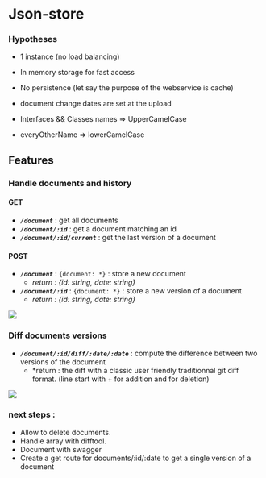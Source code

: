 
# Json-store

### Hypotheses

- 1 instance (no load balancing)
- In memory storage for fast access
- No persistence (let say the purpose of the webservice is cache)

- document change dates are set at the upload
- Interfaces && Classes names => UpperCamelCase
- everyOtherName => lowerCamelCase

## Features

### Handle documents and history

#### GET
- ***`/document`*** : get all documents
- ***`/document/:id`*** : get a document matching an id
- ***`/document/:id/current`*** : get the last version of a document


#### POST
- ***`/document`*** : `{document: *}` : store a new document 
    - *return : {id: string, date: string}*
- ***`/document/:id`*** : `{document: *}` : store a new version of a document
    - *return : {id: string, date: string}*

![](https://thumbs.gfycat.com/WigglyEnviousFlatcoatretriever-size_restricted.gif)

### Diff documents versions

- ***`/document/:id/diff/:date/:date`*** : compute the difference between two versions of the document
    - *return : the diff with a classic user friendly traditionnal git diff format. (line start with + for addition and for deletion)
 
![](https://thumbs.gfycat.com/ThoughtfulDistantIbex-size_restricted.gif)

### next steps :
- Allow to delete documents.
- Handle array with difftool.
- Document with swagger
- Create a get route for documents/:id/:date to get a single version of a document
